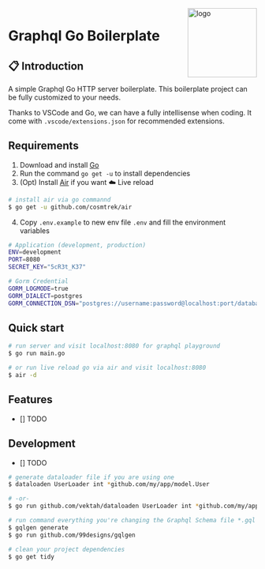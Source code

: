 <img src="https://raw.githubusercontent.com/egonelbre/gophers/ac77b513f41f44a7805694063aaef16ccd95a9b3/vector/party/birthday.svg" alt="logo" align="right" width="140" />

# Graphql Go Boilerplate

## 📋 Introduction

A simple Graphql Go HTTP server boilerplate. This boilerplate project can be fully customized to your needs.

Thanks to VSCode and Go, we can have a fully intellisense when coding. It come with `.vscode/extensions.json` for recommended extensions.

## Requirements

1. Download and install [Go](https://golang.org/dl/)
2. Run the command `go get -u` to install dependencies
3. (Opt) Install [Air](https://github.com/cosmtrek/air) if you want ☁️ Live reload

```sh
# install air via go commannd
$ go get -u github.com/cosmtrek/air
```

4. Copy `.env.example` to new env file `.env` and fill the environment variables

```sh
# Application (development, production)
ENV=development
PORT=8080
SECRET_KEY="5cR3t_K37"

# Gorm Credential
GORM_LOGMODE=true
GORM_DIALECT=postgres
GORM_CONNECTION_DSN="postgres://username:password@localhost:port/database"
```

## Quick start

```sh
# run server and visit localhost:8080 for graphql playground
$ go run main.go

# or run live reload go via air and visit localhost:8080
$ air -d
```

## Features

- [] TODO

## Development

- [] TODO

```sh
# generate dataloader file if you are using one
$ dataloaden UserLoader int *github.com/my/app/model.User

# -or-
$ go run github.com/vektah/dataloaden UserLoader int *github.com/my/app/model.User

# run command everything you're changing the Graphql Schema file *.gql
$ gqlgen generate
$ go run github.com/99designs/gqlgen

# clean your project dependencies
$ go get tidy
```
